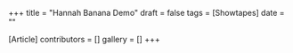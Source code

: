 +++
title = "Hannah Banana Demo"
draft = false
tags = [Showtapes]
date = ""

[Article]
contributors = []
gallery = []
+++